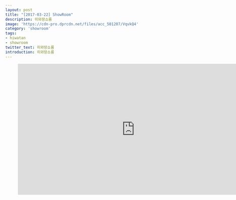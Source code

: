 ```yaml
---
layout: post
title: "[2017-03-22] ShowRoom"
description: 히와땅쇼룸
image: 'https://cdn-pro.dprcdn.net/files/acc_501207/VqvkQ4'
category: 'showroom'
tags:
- hiwatan
- showroom
twitter_text: 히와땅쇼룸
introduction: 히와땅쇼룸
---
```

<figure class="video_container">
<iframe width="740" height="416" src="https://serviceapi.nmv.naver.com/flash/convertIframeTag.nhn?vid=B3C531A831D7EF9813B5094D0787416655BF&outKey=V124645009a1885172daa443886aa8cfb257f7b79a706d43b68ae443886aa8cfb257f" frameborder="no" scrolling="no"></iframe>
</figure>
